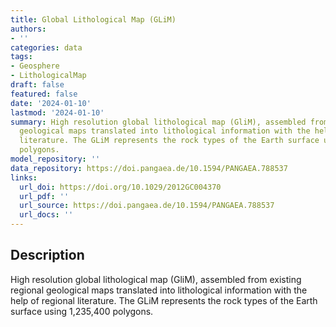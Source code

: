```yaml
---
title: Global Lithological Map (GLiM)
authors:
- ''
categories: data
tags:
- Geosphere
- LithologicalMap
draft: false
featured: false
date: '2024-01-10'
lastmod: '2024-01-10'
summary: High resolution global lithological map (GliM), assembled from existing regional
  geological maps translated into lithological information with the help of regional
  literature. The GLiM represents the rock types of the Earth surface using 1,235,400
  polygons.
model_repository: ''
data_repository: https://doi.pangaea.de/10.1594/PANGAEA.788537
links:
  url_doi: https://doi.org/10.1029/2012GC004370
  url_pdf: ''
  url_source: https://doi.pangaea.de/10.1594/PANGAEA.788537
  url_docs: ''
---
```


## Description

High resolution global lithological map (GliM), assembled from existing regional geological maps translated into lithological information with the help of regional literature. The GLiM represents the rock types of the Earth surface using 1,235,400 polygons.

